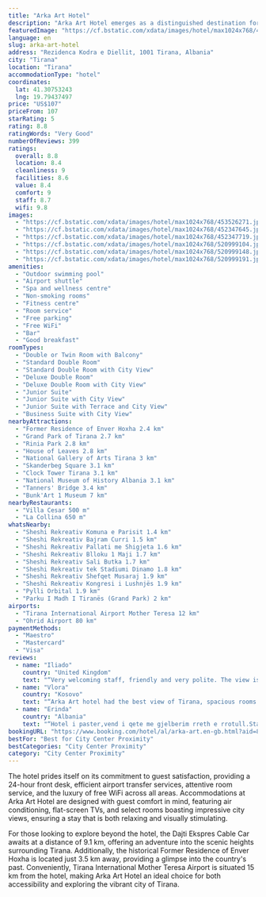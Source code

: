 ```yaml
---
title: "Arka Art Hotel"
description: "Arka Art Hotel emerges as a distinguished destination for travelers seeking exceptional service and comfort in Tirana."
featuredImage: "https://cf.bstatic.com/xdata/images/hotel/max1024x768/453526271.jpg?k=f9b9ca6829bb1472e3c123430df201deed511efeb5e713f8d7534c71120ea124&o=&hp=1"
language: en
slug: arka-art-hotel
address: "Rezidenca Kodra e Diellit, 1001 Tirana, Albania"
city: "Tirana"
location: "Tirana"
accommodationType: "hotel"
coordinates:
  lat: 41.30753243
  lng: 19.79437497
price: "US$107"
priceFrom: 107
starRating: 5
rating: 8.8
ratingWords: "Very Good"
numberOfReviews: 399
ratings:
  overall: 8.8
  location: 8.4
  cleanliness: 9
  facilities: 8.6
  value: 8.4
  comfort: 9
  staff: 8.7
  wifi: 9.8
images:
  - "https://cf.bstatic.com/xdata/images/hotel/max1024x768/453526271.jpg?k=f9b9ca6829bb1472e3c123430df201deed511efeb5e713f8d7534c71120ea124&o=&hp=1"
  - "https://cf.bstatic.com/xdata/images/hotel/max1024x768/452347645.jpg?k=d99603797c5980a2fc208b50188e4af1c20473c350db51b85e003083c289dafc&o=&hp=1"
  - "https://cf.bstatic.com/xdata/images/hotel/max1024x768/452347719.jpg?k=92d7ed7031486a52485857a6ef0e0cd709d9ff70c8a7434755813ed2b919e44b&o=&hp=1"
  - "https://cf.bstatic.com/xdata/images/hotel/max1024x768/520999104.jpg?k=f1e50cc35c2e91afeab68dbbbc129f30c93082d010001a83e58d96f5a9482a96&o=&hp=1"
  - "https://cf.bstatic.com/xdata/images/hotel/max1024x768/520999148.jpg?k=1130b97c189a7fa67482c944e5c8b3f89fd7c4be5761def4ee0478175fc705dc&o=&hp=1"
  - "https://cf.bstatic.com/xdata/images/hotel/max1024x768/520999191.jpg?k=357f1eee73da968bab08d266495cc23dcfbc1da77c075fd1ab2351a6aa0a55e1&o=&hp=1"
amenities:
  - "Outdoor swimming pool"
  - "Airport shuttle"
  - "Spa and wellness centre"
  - "Non-smoking rooms"
  - "Fitness centre"
  - "Room service"
  - "Free parking"
  - "Free WiFi"
  - "Bar"
  - "Good breakfast"
roomTypes:
  - "Double or Twin Room with Balcony"
  - "Standard Double Room"
  - "Standard Double Room with City View"
  - "Deluxe Double Room"
  - "Deluxe Double Room with City View"
  - "Junior Suite"
  - "Junior Suite with City View"
  - "Junior Suite with Terrace and City View"
  - "Business Suite with City View"
nearbyAttractions:
  - "Former Residence of Enver Hoxha 2.4 km"
  - "Grand Park of Tirana 2.7 km"
  - "Rinia Park 2.8 km"
  - "House of Leaves 2.8 km"
  - "National Gallery of Arts Tirana 3 km"
  - "Skanderbeg Square 3.1 km"
  - "Clock Tower Tirana 3.1 km"
  - "National Museum of History Albania 3.1 km"
  - "Tanners' Bridge 3.4 km"
  - "Bunk'Art 1 Museum 7 km"
nearbyRestaurants:
  - "Villa Cesar 500 m"
  - "La Collina 650 m"
whatsNearby:
  - "Sheshi Rekreativ Komuna e Parisit 1.4 km"
  - "Sheshi Rekreativ Bajram Curri 1.5 km"
  - "Sheshi Rekreativ Pallati me Shigjeta 1.6 km"
  - "Sheshi Rekreativ Blloku 1 Maji 1.7 km"
  - "Sheshi Rekreativ Sali Butka 1.7 km"
  - "Sheshi Rekreativ tek Stadiumi Dinamo 1.8 km"
  - "Sheshi Rekreativ Shefqet Musaraj 1.9 km"
  - "Sheshi Rekreativ Kongresi i Lushnjës 1.9 km"
  - "Pylli Orbital 1.9 km"
  - "Parku I Madh I Tiranës (Grand Park) 2 km"
airports:
  - "Tirana International Airport Mother Teresa 12 km"
  - "Ohrid Airport 80 km"
paymentMethods:
  - "Maestro"
  - "Mastercard"
  - "Visa"
reviews:
  - name: "Iliado"
    country: "United Kingdom"
    text: "“Very welcoming staff, friendly and very polite. The view is amazing and the location is perfect. I would recommend to everyone to come here to relax.”"
  - name: "Vlora"
    country: "Kosovo"
    text: "“Arka Art hotel had the best view of Tirana, spacious rooms with all the facilities, very kind and welcoming staff . An excellent place to spend time with your family. I believe it is even more beautiful during summer when the pool is open.”"
  - name: "Erinda"
    country: "Albania"
    text: "“Hotel i paster,vend i qete me gjelberim rreth e rrotull.Stafi i recepsionit shume profesional dhe te shoqerueshem.Faleminderit Arka Art Hotel,me shume mundesi do te shihemi perseri kur te vij ne Shqiperi❤️”"
bookingURL: "https://www.booking.com/hotel/al/arka-art.en-gb.html?aid=8035640"
bestFor: "Best for City Center Proximity"
bestCategories: "City Center Proximity"
category: "City Center Proximity"
---
```


The hotel prides itself on its commitment to guest satisfaction, providing a 24-hour front desk, efficient airport transfer services, attentive room service, and the luxury of free WiFi across all areas. Accommodations at Arka Art Hotel are designed with guest comfort in mind, featuring air conditioning, flat-screen TVs, and select rooms boasting impressive city views, ensuring a stay that is both relaxing and visually stimulating.

For those looking to explore beyond the hotel, the Dajti Ekspres Cable Car awaits at a distance of 9.1 km, offering an adventure into the scenic heights surrounding Tirana. Additionally, the historical Former Residence of Enver Hoxha is located just 3.5 km away, providing a glimpse into the country's past. Conveniently, Tirana International Mother Teresa Airport is situated 15 km from the hotel, making Arka Art Hotel an ideal choice for both accessibility and exploring the vibrant city of Tirana.